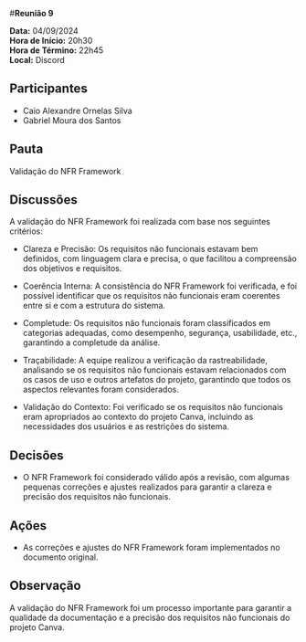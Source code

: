 #__Reunião 9__


**Data:** 04/09/2024<br />
**Hora de Início:** 20h30<br />
**Hora de Término:** 22h45<br />
**Local:** Discord<br />

## Participantes

- Caio Alexandre Ornelas Silva
- Gabriel Moura dos Santos

## Pauta

Validação do NFR Framework

## Discussões

A validação do NFR Framework foi realizada com base nos seguintes critérios:

- Clareza e Precisão: Os requisitos não funcionais estavam bem definidos, com linguagem clara e precisa, o que facilitou a compreensão dos objetivos e requisitos.

- Coerência Interna: A consistência do NFR Framework foi verificada, e foi possível identificar que os requisitos não funcionais eram coerentes entre si e com a estrutura do sistema.

- Completude: Os requisitos não funcionais foram classificados em categorias adequadas, como desempenho, segurança, usabilidade, etc., garantindo a completude da análise.

- Traçabilidade: A equipe realizou a verificação da rastreabilidade, analisando se os requisitos não funcionais estavam relacionados com os casos de uso e outros artefatos do projeto, garantindo que todos os aspectos relevantes foram considerados.

- Validação do Contexto: Foi verificado se os requisitos não funcionais eram apropriados ao contexto do projeto Canva, incluindo as necessidades dos usuários e as restrições do sistema.

## Decisões

- O NFR Framework foi considerado válido após a revisão, com algumas pequenas correções e ajustes realizados para garantir a clareza e precisão dos requisitos não funcionais.

## Ações

- As correções e ajustes do NFR Framework foram implementados no documento original.

## Observação

A validação do NFR Framework foi um processo importante para garantir a qualidade da documentação e a precisão dos requisitos não funcionais do projeto Canva. 

